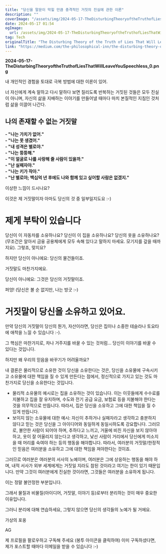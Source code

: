 ```yaml
---
title: "당신을 말문이 막힐 만큼 충격적인 거짓의 진실에 관한 이론"
description: ""
coverImage: "/assets/img/2024-05-17-TheDisturbingTheoryoftheTruthofLiesThatWillLeaveYouSpeechless_0.png"
date: 2024-05-17 01:54
ogImage: 
  url: /assets/img/2024-05-17-TheDisturbingTheoryoftheTruthofLiesThatWillLeaveYouSpeechless_0.png
tag: Tech
originalTitle: "The Disturbing Theory of the Truth of Lies That Will Leave You Speechless"
link: "https://medium.com/the-philosophical-inn/the-disturbing-theory-of-the-truth-of-lies-that-will-leave-you-speechless-c94590bf3473"
---
```



**2024-05-17-TheDisturbingTheoryoftheTruthofLiesThatWillLeaveYouSpeechless_0.png**

내 개인적인 경험을 토대로 극복 방법에 대한 이론이 있어.

너 자신에게 계속 말하고 다시 말하다 보면 질리도록 반복하는 거짓된 것들은 모두 진실이 아니며, 자신의 삶을 지배하는 이야기를 만들어낼 때마다 마치 본질적인 지침인 것처럼 삶을 이끌어 나간다.

## 나의 존재할 수 없는 거짓말

<div class="content-ad"></div>

**- "나는 가치가 없어."**  
**- "나는 못 생겼어."**  
**- "내 성격은 별로야."**  
**- "나는 뚱뚱해."**  
**- "이 얼굴로 나를 사랑해 줄 사람이 있을까."**  
**- "난 실패자야."**  
**- "나는 키가 작아."**  
**- "난 별로야; 백십억 년 후에도 나와 함께 있고 싶어할 사람은 없겠지."**

이상한 느낌이 드시나요?  

이것은 제 거짓말이자 아마도 당신의 것 중 일부일지도요 :-)

# 제게 부탁이 있습니다

<div class="content-ad"></div>

당신이 이 자동차를 소유하나요?
당신이 이 집을 소유하나요?
당신의 옷을 소유하나요?
(무조건은 알아서 금융 공용체에게 모두 속해 있다고 말하지 마세요. 모기지를 갚을 때까지요).
그렇죠, 맞지요?

<div class="content-ad"></div>

하지만 당신이 아니에요: 당신의 물건들이죠.

거짓말도 마찬가지에요.

당신이 아니에요: 그것은 당신의 거짓말이죠.

퍼엉! (당신은 볼 순 없지만, 나는 방긋 :-)

<div class="content-ad"></div>

# 거짓말이 당신을 소유하고 있어요.

만약 당신의 거짓말이 당신의 뭔가, 자산이라면, 당신은 집이나 소중한 테슬라나 토요타에 애착을 느낄 수 있습니다 :-).

그 핵심은 마찬가지로, 차나 거주지를 바꿀 수 있는 것처럼... 당신이 이야기를 바꿀 수 있다는 것입니다.

하지만 왜 우리의 믿음을 바꾸기가 어려울까요?

<div class="content-ad"></div>

내 결론은 물리적으로 소유한 것이 당신을 소유한다는 것은, 당신을 소유물에 구속시키고 소유물에 대한 책임을 질 수 있게 만든다는 점에서, 정신적으로 가지고 있는 것도 마찬가지로 당신을 소유한다는 것입니다.

- 물리적 소유물의 예시로는 집을 소유하는 것이 있습니다. 이는 이웃들에게 수수료를 지불하고 집을 잘 유지하며, 수도와 전기 공급 요금, 보험료 등을 지불해야 한다는 것을 의무적으로 만듭니다. 따라서, 집은 당신을 소유하고 그에 대한 책임을 질 수 있게 만듭니다.
- 보이지 않는 소유물에 대한 예시: 자신이 추하거나 실패자라고 생각하고 충분하지 않다고 믿는 것은 당신을 그 아이디어와 동일하게 동일시하도록 강요합니다. 그러므로, 불안한 사람이 되어야 하며, 추하다고 느끼고, 거울에 비친 자신을 보지 않아야 하고, 옷이 잘 어울리지 않는다고 생각하고, 낯선 사람이 거리에서 당신에게 미소지을 때 머리를 숙여야 하는 등의 행동을 해야합니다. 따라서, 여러분의 거짓말/한정적인 믿음은 여러분을 소유하고 그에 대한 책임을 져야한다는 것이죠.

그러므로 여러분은 여러분의 서사의 노예이며, 여러분은 그에 상응하는 행동을 해야 하며, 내적 서사가 외부 세계에게는 거짓일 지라도 참된 것이라고 여기는 한이 있기 때문입니다. 만약 그것이 여러분에게 진실한 것이라면, 그것들은 여러분을 소유하게 됩니다.

이는 정말 불안정한 부분입니다.

<div class="content-ad"></div>

그래서 물질과 비물질(아이디어, 거짓말, 이야기 등)로부터 분리하는 것이 매우 중요한 이유입니다.

그러니 분리에 대해 연습하세요, 그렇지 않으면 당신의 생각들의 노예가 될 거에요.

가상의 포옹

AG

<div class="content-ad"></div>

제 프로필을 팔로우하고 구독해 주세요 (봉투 아이콘을 클릭하여) 이미 구독하셨다면, 제가 포스트할 때마다 이메일을 받을 수 있습니다 :-)